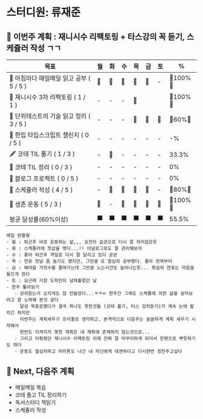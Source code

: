 # 스터디원: 류재준

## 🚀 이번주 계획 : 재니시수 리팩토링 + 타스강의 꼭 듣기, 스케쥴러 작성 ㄱㄱ

| 목표                            | 월   | 화   | 수   | 목   | 금   | 토   | %   |
| ------------------------------- | --- | --- | --- | --- | --- | --- | --- |
| 📰 아침마다 매일메일 읽고 공부 ( 5 / 5 ) |🌠|🌠|🌠|🌠|🌠|-| 🌠100%🌠 |
| 🚗 재니시수 3차 리팩토링 ( 1 / 1 ) |-|-|-|🌠||| 🌠100%🌠 |
| 📖 단위테스트의 기술 읽고 정리 ( 3 / 5 ) |-|-|-|🌠|🌠|🌠| 🌠60%🌠 |
| 📌 한입 타입스크립트 챌린지 ( 0 / 5 ) |-|-|-|-|-|-| -% |
| 🖋️ 코테 TIL 풀기 ( 1 / 3 ) |-|🌠|-|-|-|-| 33.3% |
| 🧵 코테 TIL 정리 ( 0 / 3 ) |-|-|-|-|-|-| 0% |
| 👀 블로그 프로젝트 ( 0 / 5 ) |-|-|-|-|-|-| 0% |
| 📝 스케쥴러 작성 ( 4 / 5 ) |-|🌠|🌠|🌠|🌠|-| 🌠80%🌠 |
| 💪 생존 운동 ( 5 / 3 )               |🌠|-|🌠|🌠|🌠|🌠| 🌠100%🌠 |
| 평균 달성률(60%이상)      |⬛|⬛|⬛|⬛|⬛|⬛|  55.5% |


```text
매일 한줄평
- 월 : 퇴근후 바로 운동하는 삶,,, 요전의 습관으로 다시 잘 자리잡은듯
- 화 : 스케쥴러에 첫삽을 뗏다...!! 아날로그로도 잘 관리해보자
- 수 : 좋아 퇴근후 격일로 다시 잘 달리고 있다 굳굳
- 목 : 연휴 첫날 좀 놀기도 했지만, 그만큼 또 열심히 공부했다. 좋아 멋져부러
- 금 : 해야할 가짓수를 줄여가는데 그만큼 노는시간도 늘어나는듯... 확실히 연휴는 마음을 들뜨게 한다
- 토 : 요근래 가장 도파민이 넘쳐흘렀던 날
- 한주 톺아보기
   - 강의듣는거 오지게도 참 안들었다...ㅋㅋㅠ 한주간 그래도 스케쥴에 의한 삶을 살아보려고 잘 노력해 본것 같다
     달성 목표로했다가 결국 하나도 못한것들 (코테 풀기, 타스 강의듣기)가 계속 눈에 밟히긴 하지만
     이번주는 계획세우기 프리퀼로 생각하고, 본격적으로 다음주는 꼼꼼하게 계획 세우기 시작해서
     한번도 지켜지지 못한 계획은 내 계획에 존재하지 않는것으로...
   - 그리고 미뤄줬던 제니시수 리팩토링 이제 진짜 잘 마무리하게 되어서 한편으로 뿌듯하기도 하다
   - 운동도 열심히하고 마라톤도 나간 내 자신에게 대견하다고 다시한번 칭찬주고싶다 
```

## 🌱 Next, 다음주 계획
- 매일메일 복습
- 코테 풀고 TIL 정리하기
- 독서스터디 책읽기
- 스케쥴러 작성
